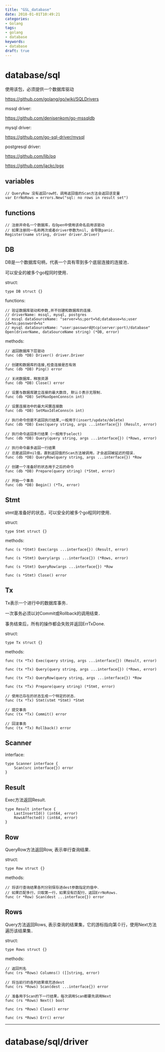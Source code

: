 ```yaml
---
title: "GSL_database"
date: 2018-01-01T10:49:21
categories:
- Golang
tags:
- golang
- database
keywords:
- database
draft: true
---
```


# database/sql

使用该包，必须提供一个数据库驱动

<https://github.com/golang/go/wiki/SQLDrivers>

mssql driver:

<https://github.com/denisenkom/go-mssqldb>

mysql driver:

<https://github.com/go-sql-driver/mysql>

postgresql driver:

<https://github.com/lib/pq>

<https://github.com/jackc/pgx>

## variables

    // QueryRow 没有返回row时，调用返回值的Scan方法会返回该变量
    var ErrNoRows = errors.New("sql: no rows in result set")

## functions

    // 注册并命名一个数据库，在Open中使用该命名启用该驱动
    // 如果注册同一名称两次或者driver参数为nil, 会导致panic.
    Register(name string, driver driver.Driver)

## DB

DB是一个数据库句柄，代表一个具有零到多个底层连接的连接池．

可以安全的被多个go程同时使用．

struct:

    type DB struct {}

functions:

    // 验证数据库驱动和参数,并不创建和数据库的连接．
    // driverName: mssql, mysql, postgres
    // mssql dataSourceName: "server=%s;port=%d;database=%s;user id=%s;password=%s"
    // mysql dataSourceName: "user:password@tcp(server:port)/database"
    Open(driverName, dataSourceName string) (*DB, error)

methods:

    // 返回数据库下层驱动
    func (db *DB) Driver() driver.Driver

    // 创建和数据库的连接,检查连接是否有效
    func (db *DB) Ping() error

    // 关闭数据库，释放资源
    func (db *DB) Close() error

    // 设置与数据库建立连接的最大数目, 默认０表示无限制.
    func (db *DB) SetMaxOpenConns(n int)

    // 设置连接池中的最大闲置连接数
    func (db *DB) SetMaxIdleConns(n int)

    // 执行命令但是不返回执行结果,一般用于(insert/update/delete)
    func (db *DB) Exec(query string, args ...interface{}) (Result, error)

    // 执行命令返回多行结果（一般用于select)
    func (db *DB) Query(query string, args ...interface{}) (*Rows, error)

    // 执行命令最多返回一行结果
    // 总是返回非nil值，直到返回值的Scan方法被调用，才会返回被延迟的错误.
    func (db *DB) QueryRow(query string, args ...interface{}) *Row

    // 创建一个准备好的状态用于之后的命令
    func (db *DB) Prepare(query string) (*Stmt, error)

    // 开始一个事务
    func (db *DB) Begin() (*Tx, error)

## Stmt

stmt是准备好的状态，可以安全的被多个go程同时使用．

struct:

    type Stmt struct {}

methods:

    func (s *Stmt) Exec(args ...interface{}) (Result, error)

    func (s *Stmt) Query(args ...interface{}) (*Rows, error)

    func (s *Stmt) QueryRow(args ...interface{}) *Row

    func (s *Stmt) Close() error

## Tx

Tx表示一个进行中的数据库事务．

一次事务必须以对Commit或Rollback的调用结束．

事务结束后，所有的操作都会失败并返回ErrTxDone.

struct:

    type Tx struct {}

methods:

    func (tx *Tx) Exec(query string, args ...interface{}) (Result, error)

    func (tx *Tx) Query(query string, args ...interface{}) (*Rows, error)

    func (tx *Tx) QueryRow(query string, args ...interface{}) *Row

    func (tx *Tx) Prepare(query string) (*Stmt, error)

    // 使用已存在的状态生成一个特定的状态．
    func (tx *Tx) Stmt(stmt *Stmt) *Stmt

    // 提交事务
    func (tx *Tx) Commit() error

    // 回滚事务
    func (tx *Tx) Rollback() error

## Scanner

interface:

    type Scanner interface {
        Scan(src interface{}) error
    }

## Result

Exec方法返回Result.

    type Result interface {
        LastInsertId() (int64, error)
        RowsAffected() (int64, error)
    }

## Row

QueryRow方法返回Row, 表示单行查询结果．

struct:

    type Row struct {}

methods:

    // 将该行查询结果各列分别保存进dest参数指定的值中．
    // 如果匹配多行，只取第一行，如果没有匹配行，返回ErrNoRows.
    func (r *Row) Scan(dest ...interface{}) error

## Rows

Query方法返回Rows, 表示查询的结果集，它的游标指向第０行，使用Next方法遍历该结果集．

struct:

    type Rows struct {}

methods:

    // 返回列名
    func (rs *Rows) Columns() ([]string, error)

    // 将当前行的各列结果填充进dest
    func (rs *Rows) Scan(dest ...interface{}) error

    // 准备用于Scan的下一行结果，每次调用Scan都要先调用Next
    func (rs *Rows) Next() bool

    func (rs *Rows) Close() error

    func (rs *Rows) Err() error

***

# database/sql/driver
